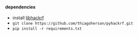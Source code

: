 #### dependencies
- install [libhackrf](https://github.com/mossmann/hackrf/tree/master/host)
- `git clone https://github.com/thiagohersan/pyhackrf.git`
- `pip install -r requirements.txt`
